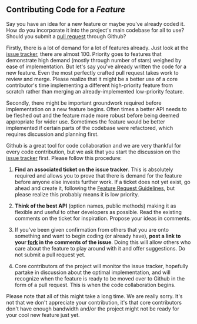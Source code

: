 ## Contributing Code for a *Feature*

Say you have an idea for a new feature or maybe you've already coded it. How do you incorporate it into the project's main codebase for all to use? Should you submit a [pull request] through Github?

Firstly, there is a lot of demand for a lot of features already. Just look at the [issue tracker][issue tracker features], there are almost 100. Priority goes to features that demonstrate high demand (mostly through number of stars) weighed by ease of implementation. But let's say you've already written the code for a new feature. Even the most perfectly crafted pull request takes work to review and merge. Please realize that it might be a better use of a core contributor's time implementing a different high-priority feature from scratch rather than merging an already-implemented low-priority feature.

Secondly, there might be important groundwork required before implementation on a new feature begins. Often times a better API needs to be fleshed out and the feature made more robust before being deemed appropriate for wider use. Sometimes the feature would be better implemented if certain parts of the codebase were refactored, which requires discussion and planning first.

Github is a great tool for code collaboration and we are very thankful for every code contribution, but we ask that you start the discussion on the [issue tracker] first. Please follow this procedure:

1. **Find an associated ticket on the issue tracker**. This is absolutely required and allows you to prove that there is demand for the feature before anyone else invests further work. If a ticket does not yet exist, go ahead and create it, following the [Feature Request Guidelines], but please realize this probably means it is low priority.

2. **Think of the best API** (option names, public methods) making it as flexible and useful to other developers as possible. Read the existing comments on the ticket for inspiration. Propose your ideas in comments.

3. If you've been given confirmation from others that you are onto something and want to begin coding (or already have), **post a link to your [fork] in the comments of the issue**. Doing this will allow others who care about the feature to play around with it and offer suggestions. Do not submit a pull request yet.

4. Core contributors of the project will monitor the issue tracker, hopefully partake in discussion about the optimal implementation, and will recognize when the feature is ready to be moved over to Github in the form of a pull request. This is when the code collaboration begins.

Please note that all of this might take a long time. We are really sorry. It's not that we don't appreciate your contribution, it's that core contributors don't have enough bandwidth and/or the project might not be ready for your cool new feature just yet.

[pull request]: https://help.github.com/articles/using-pull-requests
[fork]: https://help.github.com/articles/fork-a-repo
[issue tracker]: https://code.google.com/p/fullcalendar/issues/list
[issue tracker features]: https://code.google.com/p/fullcalendar/issues/list?can=2&q=type=Feature
[Feature Request Guidelines]: http://arshaw.com/fullcalendar/wiki/Request-a-Feature/